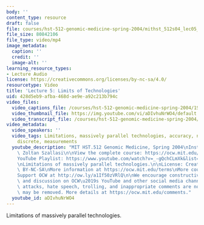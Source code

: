 ```yaml
---
body: ''
content_type: resource
draft: false
file: courses/hst-512-genomic-medicine-spring-2004/mithst_512s04_lec05_360p_16_9.mp4
file_size: 80842106
file_type: video/mp4
image_metadata:
  caption: ''
  credit: ''
  image-alt: ''
learning_resource_types:
- Lecture Audio
license: https://creativecommons.org/licenses/by-nc-sa/4.0/
resourcetype: Video
title: 'Lecture 5: Limits of Technologies'
uid: 428d5eb9-afba-468d-ae9e-a92c213b794c
video_files:
  video_captions_file: /courses/hst-512-genomic-medicine-spring-2004/1SR39ykDocofz5EsAP-bfW0Bpz6615h8d_transcript.webvtt
  video_thumbnail_file: https://img.youtube.com/vi/aDIvhuNrWO4/default.jpg
  video_transcript_file: /courses/hst-512-genomic-medicine-spring-2004/1SR39ykDocofz5EsAP-bfW0Bpz6615h8d_transcript.pdf
video_metadata:
  video_speakers: ''
  video_tags: Limitations, massively parallel technologies, accuracy, noise, continuous,
    discrete, measurements
  youtube_description: "MIT HST.512 Genomic Medicine, Spring 2004\nInstructor: Dr.\
    \ Zoltan Szallasi\n\nView the complete course: https://ocw.mit.edu/courses/hst-512-genomic-medicine-spring-2004/\n\
    YouTube Playlist: https://www.youtube.com/watch?v=_-gQchCLmXk&list=PLUl4u3cNGP613PJMNmRjAIdBr76goU1V5\n\
    \nLimitations of massively parallel technologies.\n\nLicense: Creative Commons\
    \ BY-NC-SA\nMore information at https://ocw.mit.edu/terms\nMore courses at https://ocw.mit.edu\n\
    Support OCW at http://ow.ly/a1If50zVRlQ\n\nWe encourage constructive comments\
    \ and discussion on OCW\u2019s YouTube and other social media channels. Personal\
    \ attacks, hate speech, trolling, and inappropriate comments are not allowed and\
    \ may be removed. More details at https://ocw.mit.edu/comments."
  youtube_id: aDIvhuNrWO4
---
```

Limitations of massively parallel technologies.